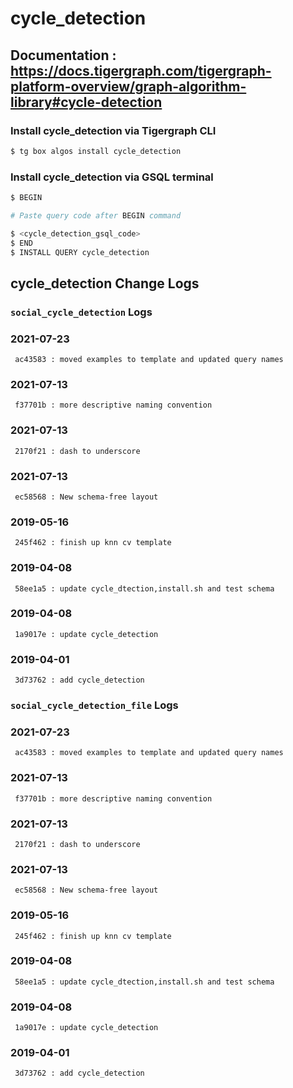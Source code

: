 # cycle_detection
## Documentation : https://docs.tigergraph.com/tigergraph-platform-overview/graph-algorithm-library#cycle-detection
### Install cycle_detection via Tigergraph CLI
```bash
$ tg box algos install cycle_detection
```
### Install cycle_detection via GSQL terminal
```bash
$ BEGIN 

# Paste query code after BEGIN command

$ <cycle_detection_gsql_code>
$ END 
$ INSTALL QUERY cycle_detection
```
## cycle_detection Change Logs

### `social_cycle_detection` Logs
### 2021-07-23 
	 ac43583 : moved examples to template and updated query names
### 2021-07-13 
	 f37701b : more descriptive naming convention
### 2021-07-13 
	 2170f21 : dash to underscore
### 2021-07-13 
	 ec58568 : New schema-free layout
### 2019-05-16 
	 245f462 : finish up knn cv template
### 2019-04-08 
	 58ee1a5 : update cycle_dtection,install.sh and test schema
### 2019-04-08 
	 1a9017e : update cycle_detection
### 2019-04-01 
	 3d73762 : add cycle_detection

### `social_cycle_detection_file` Logs
### 2021-07-23 
	 ac43583 : moved examples to template and updated query names
### 2021-07-13 
	 f37701b : more descriptive naming convention
### 2021-07-13 
	 2170f21 : dash to underscore
### 2021-07-13 
	 ec58568 : New schema-free layout
### 2019-05-16 
	 245f462 : finish up knn cv template
### 2019-04-08 
	 58ee1a5 : update cycle_dtection,install.sh and test schema
### 2019-04-08 
	 1a9017e : update cycle_detection
### 2019-04-01 
	 3d73762 : add cycle_detection
